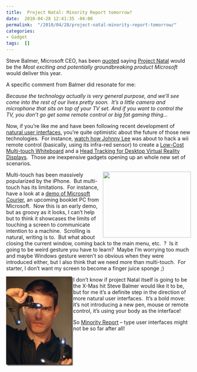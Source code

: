 ```yaml
---
title:  Project Natal: Minority Report tomorrow?
date:  2010-04-28 12:41:35 -04:00
permalink:  "/2010/04/28/project-natal-minority-report-tomorrow/"
categories:
- Gadget
tags:  []
---
```

<p>Steve Balmer, Microsoft CEO, has been <a href="http://blogs.zdnet.com/microsoft/?p=6020&amp;utm_source=feedburner&amp;utm_medium=feed&amp;utm_campaign=Feed%3A+zdnet%2Fmicrosoft+%28ZDNet+All+About+Microsoft%29">quoted</a> saying <a href="http://www.xbox.com/en-US/live/projectnatal/">Project Natal</a> would be the <em>Most exciting and potentially groundbreaking product Microsoft </em>would deliver this year.</p>  <p>A specific comment from Balmer did resonate for me:</p>  <p><em>Because the technology actually is very general purpose, and we’ll see come into the rest of our lives pretty soon.&#160; </em><em>It’s a little camera and microphone that sits on top of your TV set. And if you want to control the TV, you don’t go get some remote control or big fat gaming thing...</em></p>  <p>Now, if you’re like me and have been following recent development of <a href="http://en.wikipedia.org/wiki/Natural_user_interface">natural user interfaces</a>, you’re quite optimistic about the future of those new technologies.&#160; For instance, <a href="http://www.ted.com/talks/lang/eng/johnny_lee_demos_wii_remote_hacks.html">watch how Johnny Lee</a> was about to hack a wii remote control (basically, using its infra-red sensor) to create a <a href="http://www.youtube.com/watch?v=5s5EvhHy7eQ">Low-Cost Multi-touch Whiteboard</a> and a <a href="http://www.youtube.com/watch?v=Jd3-eiid-Uw">Head Tracking for Desktop Virtual Reality Displays</a>.&#160; Those are inexpensive gadgets opening up an whole new set of scenarios.</p>  <p><a href="http://www.youtube.com/watch?v=UmIgNfp-MdI"><img style="display:inline;margin-left:0;margin-right:0;" align="right" src="http://cache.gawker.com/assets/images/4/2009/09/500x_courier8.jpg" width="240" height="180" /></a>Multi-touch has been massively popularized by the iPhone.&#160; But multi-touch has its limitations.&#160; For instance, have a look at a <a href="http://www.youtube.com/watch?v=UmIgNfp-MdI">demo of Microsoft Courier</a>, an upcoming booklet PC from Microsoft.&#160; Now this is an early demo, but as groovy as it looks, I can’t help but to think it showcases the limits of touching a screen to communicate intention to a machine.&#160; Scrolling is natural, writing is to.&#160; But what about closing the current window, coming back to the main menu, etc.&#160; ?&#160; Is it going to be weird gesture you have to learn?&#160; Maybe I’m worrying too much and maybe Windows gesture weren’t so obvious when they were introduced either, but I also think that we need more than multi-touch.&#160; For starter, I don’t want my screen to become a finger juice sponge ;)</p>  <p><a href="http://www.imdb.com/title/tt0181689/"><img style="border-bottom:0;border-left:0;display:inline;margin-left:0;border-top:0;margin-right:0;border-right:0;" title="image" border="0" alt="image" align="left" src="assets/2010/4/project-natal-minority-report-tomorrow/image.png" width="183" height="244" /></a></p>  <p>I don’t know if project Natal itself is going to be the X-Mas hit Steve Balmer would like it to be, but for me it’s a definite step in the direction of more natural user interfaces.&#160; It’s a bold move:&#160; it’s not introducing a new pen, mouse or remote control, it’s using your body as the interface!</p>  <p>So <a href="http://www.imdb.com/title/tt0181689/">Minority Report</a> – type user interfaces might not be so far after all!<a href="assets/2010/4/project-natal-minority-report-tomorrow/image1.png"></a></p>